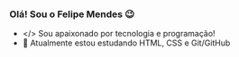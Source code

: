 ### Olá! Sou o Felipe Mendes 😉

- </> Sou apaixonado por tecnologia e programação! 
- 🌱 Atualmente estou estudando HTML, CSS e Git/GitHub


